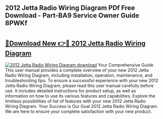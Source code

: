 ## 2012 Jetta Radio Wiring Diagram PDf Free Download - Part-BA9 Service Owner Guide 8PWKf

# <h2><a href="http://dfi8bz.blite.top/?on=2012+Jetta+Radio+Wiring+Diagram">🔗Download New 👉🔴 2012 Jetta Radio Wiring Diagram</a></h2>

[![2012 Jetta Radio Wiring Diagram download](https://i.imgur.com/lujVjoI.png)](http://dfi8bz.blite.top/?on=2012+Jetta+Radio+Wiring+Diagram)
Your Comprehensive Guide This user manual provides a complete overview of your new 2012 Jetta Radio Wiring Diagram, including installation, operation, maintenance, and troubleshooting tips. To ensure a successful experience with your new 2012 Jetta Radio Wiring Diagram, please read this user manual carefully before use. It includes detailed instructions for product setup, as well as information on how to use its various features and capabilities. Explore the limitless possibilities of list of features with your new 2012 Jetta Radio Wiring Diagram. Your Success is Our Goal 2012 Jetta Radio Wiring Diagram. We are here to ensure your complete satisfaction with your new product.
